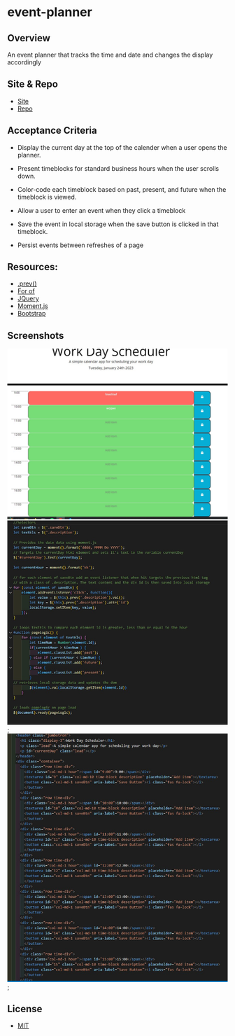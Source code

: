 # event-planner

## Overview

An event planner that tracks the time and date and changes the display accordingly

## Site & Repo
* [Site](https://dj-86.github.io/event-planner/)
* [Repo](https://github.com/DJ-86/event-planner)

## Acceptance Criteria
* Display the current day at the top of the calender when a user opens the planner.
 
* Present timeblocks for standard business hours when the user scrolls down.
 
* Color-code each timeblock based on past, present, and future when the timeblock is viewed.
 
* Allow a user to enter an event when they click a timeblock

* Save the event in local storage when the save button is clicked in that timeblock.

* Persist events between refreshes of a page

## Resources:
* [.prev()](https://api.jquery.com/prev/)
* [For of](https://developer.mozilla.org/en-US/docs/Web/JavaScript/Reference/Statements/for...of)
* [JQuery](https://jquery.com/)
* [Moment.js](https://momentjs.com/)
* [Bootstrap](https://getbootstrap.com/)

## Screenshots
![Screen-grab](./assets/screengrab.JPG)
![Javascript](./assets/javaScript.JPG);
![HTML/Bootstrap](./assets/html.JPG);

## License
* [MIT](LICENSE.md)
